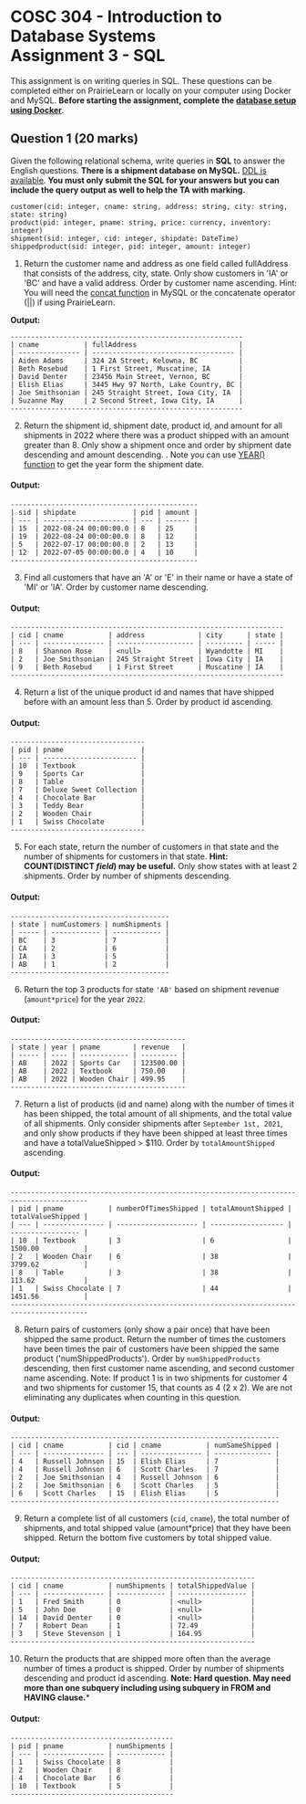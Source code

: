 # COSC 304 - Introduction to Database Systems<br>Assignment 3 - SQL

This assignment is on writing queries in SQL. These questions can be completed either on PrairieLearn or locally on your computer using Docker and MySQL. **Before starting the assignment, complete the [database setup using Docker](../setup)**.

## Question 1 (20 marks)

Given the following relational schema, write queries in **SQL** to answer the English questions. **There is a shipment database on MySQL.** [DDL is available](../ddl/ShipmentMySQL.sql). **You must only submit the SQL for your answers but you can include the query output as well to help the TA with marking.**

```
customer(cid: integer, cname: string, address: string, city: string, state: string)
product(pid: integer, pname: string, price: currency, inventory: integer)
shipment(sid: integer, cid: integer, shipdate: DateTime)
shippedproduct(sid: integer, pid: integer, amount: integer)
```

1. Return the customer name and address as one field called fullAddress that consists of the address, city, state. Only show customers in 'IA' or 'BC' and have a valid address. Order by customer name ascending. Hint: You will need the [concat function](https://dev.mysql.com/doc/refman/8.4/en/string-functions.html#function_concat) in MySQL or the concatenate operator (||) if using PrairieLearn.

**Output:**
```
---------------------------------------------------------
| cname           | fullAddress                         |
| --------------- | ----------------------------------- |
| Aiden Adams     | 324 2A Street, Kelowna, BC          |
| Beth Rosebud    | 1 First Street, Muscatine, IA       |
| David Denter    | 23456 Main Street, Vernon, BC       |
| Elish Elias     | 3445 Hwy 97 North, Lake Country, BC |
| Joe Smithsonian | 245 Straight Street, Iowa City, IA  |
| Suzanne May     | 2 Second Street, Iowa City, IA      |
---------------------------------------------------------
```

2. Return the shipment id, shipment date, product id, and amount for all shipments in 2022 where there was a product shipped with an amount greater than 8. Only show a shipment once and order by shipment date descending and amount descending. . Note you can use [YEAR() function](https://dev.mysql.com/doc/refman/8.0/en/date-and-time-functions.html#function_year) to get the year form the shipment date.

#### Output:
```
----------------------------------------------
| sid | shipdate              | pid | amount |
| --- | --------------------- | --- | ------ |
| 15  | 2022-08-24 00:00:00.0 | 8   | 25     |
| 19  | 2022-08-24 00:00:00.0 | 8   | 12     |
| 5   | 2022-07-17 00:00:00.0 | 2   | 13     |
| 12  | 2022-07-05 00:00:00.0 | 4   | 10     |
----------------------------------------------
```

3. Find all customers that have an 'A' or 'E' in their name or have a state of 'MI' or 'IA'. Order by customer name descending. 

#### Output:
```
-------------------------------------------------------------------
| cid | cname           | address             | city      | state |
| --- | --------------- | ------------------- | --------- | ----- |
| 8   | Shannon Rose    | <null>              | Wyandotte | MI    |
| 2   | Joe Smithsonian | 245 Straight Street | Iowa City | IA    |
| 9   | Beth Rosebud    | 1 First Street      | Muscatine | IA    |
-------------------------------------------------------------------
```

4. Return a list of the unique product id and names that have shipped before with an amount less than 5. Order by product id ascending.

#### Output:
```
---------------------------------
| pid | pname                   |
| --- | ----------------------- |
| 10  | Textbook                |
| 9   | Sports Car              |
| 8   | Table                   |
| 7   | Deluxe Sweet Collection |
| 4   | Chocolate Bar           |
| 3   | Teddy Bear              |
| 2   | Wooden Chair            |
| 1   | Swiss Chocolate         |
---------------------------------
```

5. For each state, return the number of customers in that state and the number of shipments for customers in that state. **Hint: COUNT(DISTINCT *field*) may be useful.** Only show states with at least 2 shipments. Order by number of shipments descending.

#### Output:
```
---------------------------------------
| state | numCustomers | numShipments |
| ----- | ------------ | ------------ |
| BC    | 3            | 7            |
| CA    | 2            | 6            |
| IA    | 3            | 5            |
| AB    | 1            | 2            |
---------------------------------------
```

6. Return the top 3 products for state `'AB'` based on shipment revenue (`amount*price`) for the year `2022`. 

#### Output:
```
-------------------------------------------
| state | year | pname        | revenue   |
| ----- | ---- | ------------ | --------- |
| AB    | 2022 | Sports Car   | 123500.00 |
| AB    | 2022 | Textbook     | 750.00    |
| AB    | 2022 | Wooden Chair | 499.95    |
-------------------------------------------
```

7. Return a list of products (id and name) along with the number of times it has been shipped, the total amount of all shipments, and the total value of all shipments. Only consider shipments after `September 1st, 2021`, and only show products if they have been shipped at least three times and have a totalValueShipped > $110. Order by `totalAmountShipped` ascending.

#### Output:
```
-----------------------------------------------------------------------------------------
| pid | pname           | numberOfTimesShipped | totalAmountShipped | totalValueShipped |
| --- | --------------- | -------------------- | ------------------ | ----------------- |
| 10  | Textbook        | 3                    | 6                  | 1500.00           |
| 2   | Wooden Chair    | 6                    | 38                 | 3799.62           |
| 8   | Table           | 3                    | 38                 | 113.62            |
| 1   | Swiss Chocolate | 7                    | 44                 | 1451.56           |
-----------------------------------------------------------------------------------------
```

8. Return pairs of customers (only show a pair once) that have been shipped the same product. Return the number of times the customers have been times the pair of customers have been shipped the same product ('numShippedProducts'). Order by `numShippedProducts` descending, then first customer name ascending, and second customer name ascending. Note: If product 1 is in two shipments for customer 4 and two shipments for customer 15, that counts as 4 (2 x 2). We are not eliminating any duplicates when counting in this question.

#### Output:
```
------------------------------------------------------------------
| cid | cname           | cid | cname           | numSameShipped |
| --- | --------------- | --- | --------------- | -------------- |
| 4   | Russell Johnson | 15  | Elish Elias     | 7              |
| 4   | Russell Johnson | 6   | Scott Charles   | 7              |
| 2   | Joe Smithsonian | 4   | Russell Johnson | 6              |
| 2   | Joe Smithsonian | 6   | Scott Charles   | 5              |
| 6   | Scott Charles   | 15  | Elish Elias     | 5              |
------------------------------------------------------------------
```

9. Return a complete list of all customers (`cid`, `cname`), the total number of shipments, and total shipped value (amount*price) that they have been shipped. Return the bottom five customers by total shipped value.

#### Output:
```
------------------------------------------------------------
| cid | cname           | numShipments | totalShippedValue |
| --- | --------------- | ------------ | ----------------- |
| 1   | Fred Smith      | 0            | <null>            |
| 5   | John Doe        | 0            | <null>            |
| 14  | David Denter    | 0            | <null>            |
| 7   | Robert Dean     | 1            | 72.49             |
| 3   | Steve Stevenson | 1            | 164.95            |
------------------------------------------------------------
```

10. Return the products that are shipped more often than the average number of times a product is shipped. Order by number of shipments descending and product id ascending. **Note: Hard question. May need more than one subquery including using subquery in FROM and HAVING clause.***

#### Output:
```
----------------------------------------
| pid | pname           | numShipments |
| --- | --------------- | ------------ |
| 1   | Swiss Chocolate | 8            |
| 2   | Wooden Chair    | 8            |
| 4   | Chocolate Bar   | 6            |
| 10  | Textbook        | 5            |
----------------------------------------
```


